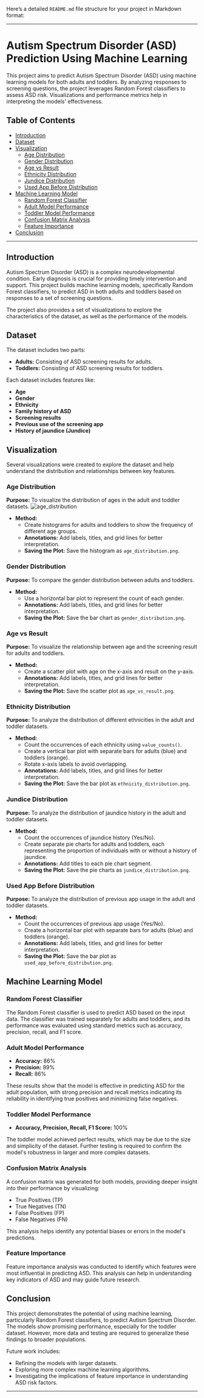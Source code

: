 Here’s a detailed `README.md` file structure for your project in Markdown format:

---

# Autism Spectrum Disorder (ASD) Prediction Using Machine Learning

This project aims to predict Autism Spectrum Disorder (ASD) using machine learning models for both adults and toddlers. By analyzing responses to screening questions, the project leverages Random Forest classifiers to assess ASD risk. Visualizations and performance metrics help in interpreting the models' effectiveness.

## Table of Contents
- [Introduction](#introduction)
- [Dataset](#dataset)
- [Visualization](#visualization)
  - [Age Distribution](#age-distribution)
  - [Gender Distribution](#gender-distribution)
  - [Age vs Result](#age-vs-result)
  - [Ethnicity Distribution](#ethnicity-distribution)
  - [Jundice Distribution](#jundice-distribution)
  - [Used App Before Distribution](#used-app-before-distribution)
- [Machine Learning Model](#machine-learning-model)
  - [Random Forest Classifier](#random-forest-classifier)
  - [Adult Model Performance](#adult-model-performance)
  - [Toddler Model Performance](#toddler-model-performance)
  - [Confusion Matrix Analysis](#confusion-matrix-analysis)
  - [Feature Importance](#feature-importance)
- [Conclusion](#conclusion)
---

## Introduction

Autism Spectrum Disorder (ASD) is a complex neurodevelopmental condition. Early diagnosis is crucial for providing timely intervention and support. This project builds machine learning models, specifically Random Forest classifiers, to predict ASD in both adults and toddlers based on responses to a set of screening questions. 

The project also provides a set of visualizations to explore the characteristics of the dataset, as well as the performance of the models.

## Dataset

The dataset includes two parts:
- **Adults:** Consisting of ASD screening results for adults.
- **Toddlers:** Consisting of ASD screening results for toddlers.

Each dataset includes features like:
- **Age**
- **Gender**
- **Ethnicity**
- **Family history of ASD**
- **Screening results**
- **Previous use of the screening app**
- **History of jaundice (Jundice)**

## Visualization

Several visualizations were created to explore the dataset and help understand the distribution and relationships between key features.

### Age Distribution
**Purpose:** To visualize the distribution of ages in the adult and toddler datasets.
![age_distribution](https://github.com/user-attachments/assets/09e9c495-9145-4e29-adaa-08492e0e2d7e)

- **Method:** 
  - Create histograms for adults and toddlers to show the frequency of different age groups.
  - **Annotations:** Add labels, titles, and grid lines for better interpretation.
  - **Saving the Plot:** Save the histogram as `age_distribution.png`.

### Gender Distribution
**Purpose:** To compare the gender distribution between adults and toddlers.

- **Method:**
  - Use a horizontal bar plot to represent the count of each gender.
  - **Annotations:** Add labels, titles, and grid lines for better interpretation.
  - **Saving the Plot:** Save the bar chart as `gender_distribution.png`.

### Age vs Result
**Purpose:** To visualize the relationship between age and the screening result for adults and toddlers.

- **Method:**
  - Create a scatter plot with age on the x-axis and result on the y-axis.
  - **Annotations:** Add labels, titles, and grid lines for better interpretation.
  - **Saving the Plot:** Save the scatter plot as `age_vs_result.png`.

### Ethnicity Distribution
**Purpose:** To analyze the distribution of different ethnicities in the adult and toddler datasets.

- **Method:**
  - Count the occurrences of each ethnicity using `value_counts()`.
  - Create a vertical bar plot with separate bars for adults (blue) and toddlers (orange).
  - Rotate x-axis labels to avoid overlapping.
  - **Annotations:** Add labels, titles, and grid lines for better interpretation.
  - **Saving the Plot:** Save the bar plot as `ethnicity_distribution.png`.

### Jundice Distribution
**Purpose:** To analyze the distribution of jaundice history in the adult and toddler datasets.

- **Method:**
  - Count the occurrences of jaundice history (Yes/No).
  - Create separate pie charts for adults and toddlers, each representing the proportion of individuals with or without a history of jaundice.
  - **Annotations:** Add titles to each pie chart segment.
  - **Saving the Plot:** Save the pie charts as `jundice_distribution.png`.

### Used App Before Distribution
**Purpose:** To analyze the distribution of previous app usage in the adult and toddler datasets.

- **Method:**
  - Count the occurrences of previous app usage (Yes/No).
  - Create a horizontal bar plot with separate bars for adults (blue) and toddlers (orange).
  - **Annotations:** Add labels, titles, and grid lines for better interpretation.
  - **Saving the Plot:** Save the bar plot as `used_app_before_distribution.png`.

## Machine Learning Model

### Random Forest Classifier
The Random Forest classifier is used to predict ASD based on the input data. The classifier was trained separately for adults and toddlers, and its performance was evaluated using standard metrics such as accuracy, precision, recall, and F1 score.

### Adult Model Performance
- **Accuracy:** 86%
- **Precision:** 89%
- **Recall:** 86%

These results show that the model is effective in predicting ASD for the adult population, with strong precision and recall metrics indicating its reliability in identifying true positives and minimizing false negatives.

### Toddler Model Performance
- **Accuracy, Precision, Recall, F1 Score:** 100%

The toddler model achieved perfect results, which may be due to the size and simplicity of the dataset. Further testing is required to confirm the model's robustness in larger and more complex datasets.

### Confusion Matrix Analysis
A confusion matrix was generated for both models, providing deeper insight into their performance by visualizing:
- True Positives (TP)
- True Negatives (TN)
- False Positives (FP)
- False Negatives (FN)

This analysis helps identify any potential biases or errors in the model's predictions.

### Feature Importance
Feature importance analysis was conducted to identify which features were most influential in predicting ASD. This analysis can help in understanding key indicators of ASD and may guide future research.

## Conclusion

This project demonstrates the potential of using machine learning, particularly Random Forest classifiers, to predict Autism Spectrum Disorder. The models show promising performance, especially for the toddler dataset. However, more data and testing are required to generalize these findings to broader populations.

Future work includes:
- Refining the models with larger datasets.
- Exploring more complex machine learning algorithms.
- Investigating the implications of feature importance in understanding ASD risk factors.

---
